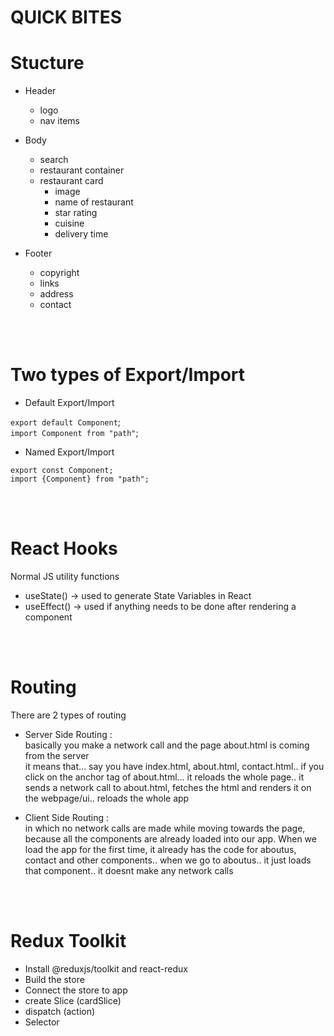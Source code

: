 # QUICK BITES


# Stucture
* Header
    - logo 
    - nav items 

* Body 
    - search 
    - restaurant container 
    - restaurant card 
        - image 
        - name of restaurant 
        - star rating
        - cuisine
        - delivery time

* Footer 
    - copyright 
    - links 
    - address 
    - contact



<br><br>


# Two types of Export/Import


- Default Export/Import

`export default Component`; <br> 
`import Component from "path"`; 


- Named Export/Import

`export const Component;` <br>
`import {Component} from "path";`


<br><br>


# React Hooks

Normal JS utility functions
 - useState() -> used to generate State Variables in React
 - useEffect() -> used if anything needs to be done after rendering a component

<br><br>


# Routing
    
There are 2 types of routing

 - Server Side Routing : <br>
        basically you make a network call and the page about.html is coming from the server    
        it means that… say you have index.html, about.html, contact.html.. if you click on the anchor tag of about.html… it reloads the whole page.. it sends a network call to about.html, fetches the html and renders it on the webpage/ui.. reloads the whole app
 
 - Client Side Routing : <br>
        in which no network calls are made while moving towards the page, because all the components are already loaded into our app. When we load the app for the first time, it already has the code for aboutus, contact and other components.. when we go to aboutus.. it just loads that component.. it doesnt make any network calls

        



<br><br>

# Redux Toolkit
   - Install @reduxjs/toolkit and react-redux
   - Build the store
   - Connect the store to app
   - create Slice (cardSlice)
   - dispatch (action)
   - Selector